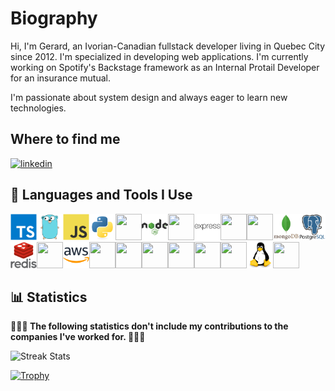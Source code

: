 # Biography

Hi, I'm Gerard, an Ivorian-Canadian fullstack developer living in Quebec City since 2012. I'm specialized in developing web applications. I'm currently working on Spotify's Backstage framework as an Internal Protail Developer for an insurance mutual.

I'm passionate about system design and always eager to learn new technologies.

## Where to find me
[![linkedin](https://img.shields.io/badge/linkedin-logo?style=for-the-badge&logo=linkedin&logoColor=white&color=#0a77b6)](https://www.linkedin.com/in/https://www.linkedin.com/in/gerardseka)

## 🚀 Languages and Tools I Use

<img src="https://raw.githubusercontent.com/devicons/devicon/master/icons/typescript/typescript-original.svg" width="42" height="42" /><img src="https://raw.githubusercontent.com/devicons/devicon/master/icons/go/go-original.svg" width="42" height="42" /><img src="https://raw.githubusercontent.com/devicons/devicon/master/icons/javascript/javascript-original.svg" width="42" height="42" /><img src="https://raw.githubusercontent.com/devicons/devicon/master/icons/python/python-original.svg" width="42" height="42" /><img src="https://angular.io/assets/images/logos/angular/angular.svg" width="42" height="42" /><img src="https://raw.githubusercontent.com/devicons/devicon/master/icons/nodejs/nodejs-original-wordmark.svg" width="42" height="42" /><img src="https://www.vectorlogo.zone/logos/graphql/graphql-icon.svg" width="42" height="42" /><img src="https://raw.githubusercontent.com/devicons/devicon/master/icons/express/express-original-wordmark.svg" width="42" height="42" /><img src="https://www.vectorlogo.zone/logos/opencv/opencv-icon.svg" width="42" height="42" /><img src="https://www.vectorlogo.zone/logos/tensorflow/tensorflow-icon.svg" width="42" height="42" /><img src="https://raw.githubusercontent.com/devicons/devicon/master/icons/mongodb/mongodb-original-wordmark.svg" width="42" height="42" /><img src="https://raw.githubusercontent.com/devicons/devicon/master/icons/postgresql/postgresql-original-wordmark.svg" width="42" height="42" /><img src="https://raw.githubusercontent.com/devicons/devicon/master/icons/redis/redis-original-wordmark.svg" width="42" height="42" /><img src="https://www.vectorlogo.zone/logos/kubernetes/kubernetes-icon.svg" width="42" height="42" /><img src="https://raw.githubusercontent.com/devicons/devicon/master/icons/amazonwebservices/amazonwebservices-original-wordmark.svg" width="42" height="42" /><img src="https://www.vectorlogo.zone/logos/jenkins/jenkins-icon.svg" width="42" height="42" /><img src="https://www.vectorlogo.zone/logos/heroku/heroku-icon.svg" width="42" height="42" /><img src="https://raw.githubusercontent.com/simple-icons/simple-icons/6e46ec1fc23b60c8fd0d2f2ff46db82e16dbd75f/icons/cypress.svg" width="42" height="42" /><img src="https://www.vectorlogo.zone/logos/jestjsio/jestjsio-icon.svg" width="42" height="42" /><img src="https://raw.githubusercontent.com/detain/svg-logos/780f25886640cef088af994181646db2f6b1a3f8/svg/selenium-logo.svg" width="42" height="42" /><img src="https://www.vectorlogo.zone/logos/getpostman/getpostman-icon.svg" width="42" height="42" /><img src="https://raw.githubusercontent.com/devicons/devicon/master/icons/linux/linux-original.svg" width="42" height="42" /><img src="https://www.vectorlogo.zone/logos/git-scm/git-scm-icon.svg" width="42" height="42" />

## 📊 Statistics

**🚨🚨🚨 The following statistics don't include my contributions to the companies I've worked for. 🚨🚨🚨**

![Streak Stats](https://github-readme-streak-stats.herokuapp.com/?user=gePower&)

[![Trophy](https://github-profile-trophy.vercel.app/?username=gePower&column=3&margin-w=15&margin-h=15&title=MultiLanguage,Experience,Commits)](https://github.com/ryo-ma/github-profile-trophy)